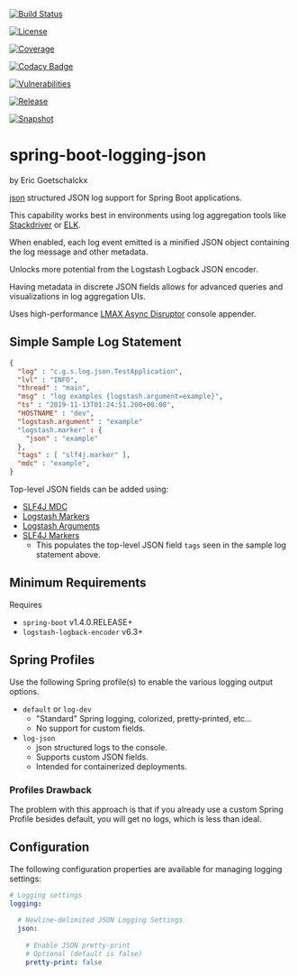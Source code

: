[![Build Status](https://travis-ci.org/goetschalckx/spring-boot-logging-json.svg?branch=master)](https://travis-ci.org/goetschalckx/spring-boot-logging-json)

[![License](https://img.shields.io/github/license/goetschalckx/spring-boot-logging-json?color=4DC71F)](https://github.com/goetschalckx/spring-boot-logging-json/blob/master/LICENSE)

[![Coverage](https://codecov.io/gh/goetschalckx/spring-boot-logging-json/branch/master/graph/badge.svg)](https://codecov.io/gh/goetschalckx/spring-boot-logging-json)

[![Codacy Badge](https://app.codacy.com/project/badge/Grade/39ea34a49b254b03bf84d5d1adbec00a)](https://www.codacy.com/gh/goetschalckx/spring-boot-logging-json?utm_source=github.com&amp;utm_medium=referral&amp;utm_content=goetschalckx/spring-boot-logging-json&amp;utm_campaign=Badge_Grade)

[![Vulnerabilities](https://img.shields.io/snyk/vulnerabilities/github/goetschalckx/spring-boot-logging-json)](https://img.shields.io/snyk/vulnerabilities/github/goetschalckx/spring-boot-logging-json)

[![Release](https://img.shields.io/nexus/r/io.github.goetschalckx/spring-boot-logging-json?color=4DC71F&label=release&server=https%3A%2F%2Foss.sonatype.org%2F)](https://oss.sonatype.org/#nexus-search;quick~spring-boot-logging-json)

[![Snapshot](https://img.shields.io/nexus/s/io.github.goetschalckx/spring-boot-logging-json?label=snapshot&server=https%3A%2F%2Foss.sonatype.org%2F)](https://oss.sonatype.org/#nexus-search;quick~spring-boot-logging-json)

# spring-boot-logging-json
by Eric Goetschalckx

[json](https://github.com/json/json-spec) structured JSON log support for Spring Boot applications.

This capability works best in environments using log aggregation tools like [Stackdriver](https://cloud.google.com/stackdriver) or [ELK](https://www.elastic.co/what-is/elk-stack).

When enabled, each log event emitted is a minified JSON object containing the log message and other metadata. 

Unlocks more potential from the Logstash Logback JSON encoder.

Having metadata in discrete JSON fields allows for advanced queries and visualizations in log aggregation UIs.

Uses high-performance [LMAX Async Disruptor](https://github.com/LMAX-Exchange/disruptor) console appender.

## Simple Sample Log Statement
```json
{
  "log" : "c.g.s.log.json.TestApplication",
  "lvl" : "INFO",
  "thread" : "main",
  "msg" : "log examples {logstash.argument=example}",
  "ts" : "2019-11-13T01:24:51.200+00:00",
  "HOSTNAME" : "dev",
  "logstash.argument" : "example"
  "logstash.marker" : {
    "json" : "example"
  },
  "tags" : [ "slf4j.marker" ],
  "mdc" : "example",
}
```

Top-level JSON fields can be added using:
-   [SLF4J MDC](http://www.slf4j.org/api/org/slf4j/MDC.html)
-   [Logstash Markers](https://github.com/logstash/logstash-logback-encoder/blob/master/src/main/java/net/logstash/logback/marker/Markers.java)
-   [Logstash Arguments](https://github.com/logstash/logstash-logback-encoder/tree/master/src/main/java/net/logstash/logback/argument)
-   [SLF4J Markers](https://github.com/qos-ch/slf4j/tree/master/slf4j-api/src/main/java/org/slf4j)
    -   This populates the top-level JSON field `tags` seen in the sample log statement above.

## Minimum Requirements
Requires 
-   `spring-boot` v1.4.0.RELEASE+
-   `logstash-logback-encoder` v6.3+

## Spring Profiles
Use the following Spring profile(s) to enable the various logging output options.

-   `default` or `log-dev`
    -   "Standard" Spring logging, colorized, pretty-printed, etc...
    -   No support for custom fields.
-   `log-json`
    -   json structured logs to the console.
    -   Supports custom JSON fields.
    -   Intended for containerized deployments.

### Profiles Drawback
The problem with this approach is that if you already use a custom Spring Profile besides default, you will get no logs, which is less than ideal.

## Configuration
The following configuration properties are available for managing logging settings:

```yaml
# Logging settings 
logging:
  
  # Newline-delimited JSON Logging Settings
  json:
      
    # Enable JSON pretty-print
    # Optional (default is false)
    pretty-print: false
```
